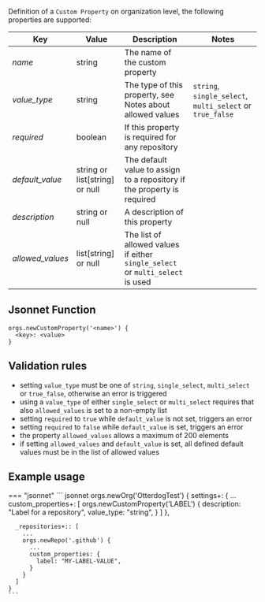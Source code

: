 Definition of a `Custom Property` on organization level, the following properties are supported:

| Key               | Value                          | Description                                                                    | Notes                                                     |
|-------------------|--------------------------------|--------------------------------------------------------------------------------|-----------------------------------------------------------|
| _name_            | string                         | The name of the custom property                                                |                                                           |
| _value_type_      | string                         | The type of this property, see Notes about allowed values                      | `string`, `single_select`, `multi_select` or `true_false` |
| _required_        | boolean                        | If this property is required for any repository                                |                                                           |
| _default_value_   | string or list[string] or null | The default value to assign to a repository if the property is required        |                                                           |
| _description_     | string or null                 | A description of this property                                                 |                                                           |
| _allowed_values_  | list[string] or null           | The list of allowed values if either `single_select` or `multi_select` is used |                                                           |

## Jsonnet Function

``` jsonnet
orgs.newCustomProperty('<name>') {
  <key>: <value>
}
```

## Validation rules

- setting `value_type` must be one of `string`, `single_select`, `multi_select` or `true_false`, otherwise an error is triggered
- using a `value_type` of either `single_select` or `multi_select` requires that also `allowed_values` is set to a non-empty list
- setting `required` to `true` while `default_value` is not set, triggers an error
- setting `required` to `false` while `default_value` is set, triggers an error
- the property `allowed_values` allows a maximum of 200 elements
- if setting `allowed_values` and `default_value` is set, all defined default values must be in the list of allowed values

## Example usage

=== "jsonnet"
    ``` jsonnet
    orgs.newOrg('OtterdogTest') {
      settings+: {
        ...
        custom_properties+: [
          orgs.newCustomProperty('LABEL') {
            description: "Label for a repository",
            value_type: "string",
          }
        ]
      },

      _repositories+:: [
        ...
        orgs.newRepo('.github') {
          ...
          custom_properties: {
            label: "MY-LABEL-VALUE",
          }
        }
      ]
    }
    ```
